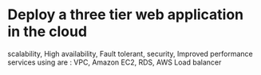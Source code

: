# Deploy a three tier web application in the cloud
scalability, High availability, Fault tolerant, security, Improved performance services using are : VPC, Amazon EC2, RDS, AWS Load balancer 